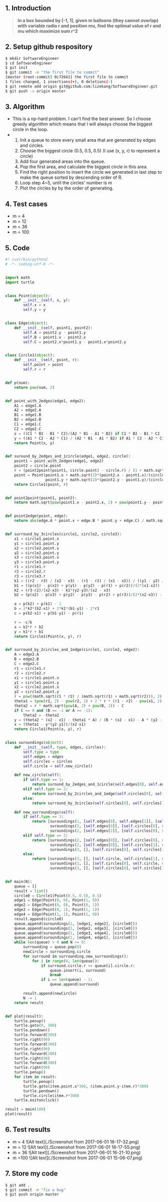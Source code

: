 ## 1. Introduction
> **In a box bounded by [-1, 1], given m balloons (they cannot overlap) with variable radio r and position mu, find the optimal value of r and mu which maximize sum r^2**
## 2. Setup github respository
``` bash
$ mkdir SoftwareEngineer
$ cd SoftwareEngineer
$ git init
$ git commit -m "the first file to commit"
[master (root-commit) 0c72641] the first file to commit
1 files changed, 1 insertions(+), 0 deletions(-)
$ git remote add origin git@github.com:lizekang/SoftwareEngineer.git
$ git push -u origin master
```
## 3. Algorithm
- This is a np-hard problem. I can't find the best answer. So I choose greedy algorithm which means that I will always choose the biggest circle in the loop.
- 1. Init a queue to store every small area that are generated by edges and circles.
  2. Choose the biggest circle (0.5, 0.5, 0.5) (I use (x, y, r) to represent a circle)
  3. Add four generated areas into the queue.
  4. Pop the first area, and calculate the biggest circle in this area.
  5. Find the right position to insert the circle we generated in last step to make the queue sorted by descending order of R.
  6. Loop step 4~5, until the circles' number is m
  7. Plot the circles by by the order of generating.
## 4. Test cases
- m = 4
- m = 12
- m = 36
- m = 100
## 5. Code
``` python
#! /usr/bin/python2
# -*- coding:utf-8 -*-


import math
import turtle


class Point(object):
    def __init__(self, x, y):
        self.x = x
        self.y = y


class Edge(object):
    def __init__(self, point1, point2):
        self.A = point2.y - point1.y
        self.B = point1.x - point2.x
        self.C = point2.x*point1.y - point1.x*point2.y


class Circle1(object):
    def __init__(self, point, r):
        self.point = point
        self.r = r


def p(num):
    return pow(num, 2)


def point_with_2edges(edge1, edge2):
    A1 = edge1.A
    A2 = edge2.A
    B1 = edge1.B
    B2 = edge2.B
    C1 = edge1.C
    C2 = edge2.C
    x = ((C1 * B2 - B1 * C2)/(A2 * B1 - A1 * B2) if C1 * B2 - B1 * C2 != 0 else 0)
    y = ((A1 * C2 - A2 * C1) / (A2 * B1 - A1 * B2) if A1 * C2 - A2 * C1 != 0 else 0)
    return Point(x, y)


def suround_by_2edges_and_1circle(edge1, edge2, circle):
    point1 = point_with_2edges(edge1, edge2)
    point2 = circle.point
    r = (point2point(point1, circle.point) - circle.r) / (1 + math.sqrt(2))
    point = Point(point1.x + math.sqrt(2)*(point2.x - point1.x)/(circle.r + (1+math.sqrt(2))*r)*r,
                  point1.y + math.sqrt(2)*(point2.y - point1.y)/(circle.r + (1+math.sqrt(2))*r)*r)
    return Circle1(point, r)


def point2point(point1, point2):
    return math.sqrt(pow(point1.x - point2.x, 2) + pow(point1.y - point2.y, 2))


def point2edge(point, edge):
    return abs(edge.A * point.x + edge.B * point.y + edge.C) / math.sqrt(pow(edge.A, 2) + pow(edge.B, 2))


def surround_by_3circles(circle1, circle2, circle3):
    x1 = circle1.point.x
    y1 = circle1.point.y
    x2 = circle2.point.x
    y2 = circle2.point.y
    x3 = circle3.point.x
    y3 = circle3.point.y
    r1 = circle1.r
    r2 = circle2.r
    r3 = circle3.r
    k1 = ((r2 - r3) / (x2 - x3) - (r1 - r2) / (x1 - x2)) / ((y1 - y2) / (x1 - x2) - (y2 - y3) / (x2 - x3))
    b1 = ((p(x1) - p(x2) + p(y1) - p(y2) - p(r1) + p(r2))/(2*(x1-x2)) - (p(x2) - p(x3) + p(y2) - p(y3) - p(r2) + p(r3))/(2*(x2-x3)))/((y1 - y2) / (x1 - x2) - (y2 - y3) / (x2 - x3))
    k2 = (r3-r2)/(x2-x3) - k1*(y2-y3)/(x2 - x3)
    b2 = (p(x2) - p(x3) + p(y2) - p(y3) - p(r2) + p(r3))/(2*(x2-x3)) - b1*(y2-y3)/(x2-x3)

    a = p(k2) + p(k1) - 1
    b = 2*k2*(b2-x1) + 2*k1*(b1-y1) - 2*r1
    c = p(b2-x1) + p(b1-y1) - p(r1)

    r = -c/b
    x = k2*r + b2
    y = k1*r + b1
    return Circle1(Point(x, y), r)


def surround_by_2circles_and_1edge(circle1, circle2, edge2):
    A = edge2.A
    B = edge2.B
    C = edge2.C
    r1 = circle1.r
    r2 = circle2.r
    x1 = circle1.point.x
    y1 = circle1.point.y
    x2 = circle2.point.x
    y2 = circle2.point.y
    r = pow((math.sqrt(r1 * r2) / (math.sqrt(r1) + math.sqrt(r2))), 2)
    theta1 = (pow(r1, 2) - pow(r2, 2) + 2 * r * (r1 - r2) - pow(x1, 2) + pow(x2, 2) - pow(y1, 2) + pow(y2, 2)) / 2
    theta2 = r * math.sqrt(pow(A, 2) + pow(B, 2)) - C
    if C == 0 and (B == -1 or A == -1):
        theta2 = -theta2
    y = (theta2 * (x2 - x1) - theta1 * A) / (B * (x2 - x1) - A * (y2 - y1))
    x = (theta1 - y*(y2-y1))/(x2-x1)
    return Circle1(Point(x, y), r)


class suroundings(object):
    def __init__(self, type, edges, circles):
        self.type = type
        self.edges = edges
        self.circles = circles
        self.circle = self.new_circle()

    def new_circle(self):
        if self.type == 1:
            return suround_by_2edges_and_1circle(self.edges[0], self.edges[1], self.circles[0])
        elif self.type == 2:
            return surround_by_2circles_and_1edge(self.circles[0], self.circles[1], self.edges[0])
        else:
            return surround_by_3circles(self.circles[0], self.circles[1], self.circles[2])

    def new_surroundings(self):
        if self.type == 1:
            return [suroundings(1, [self.edges[0], self.edges[1]], [self.circle]),
                    suroundings(2, [self.edges[0]], [self.circles[0], self.circle]),
                    suroundings(2, [self.edges[1]], [self.circles[0], self.circle])]
        elif self.type == 2:
            return [suroundings(2, [self.edges[0]], [self.circles[0], self.circle]),
                    suroundings(2, [self.edges[0]], [self.circles[1], self.circle]),
                    suroundings(3, [], [self.circles[0], self.circles[1], self.circle])]
        else:
            return [suroundings(3, [], [self.circle, self.circles[1], self.circles[2]]),
                    suroundings(3, [], [self.circles[0], self.circle, self.circles[2]]),
                    suroundings(3, [], [self.circles[0], self.circles[1], self.circle])]


def main(N):
    queue = []
    result = list()
    circle0 = Circle1(Point(0.5, 0.5), 0.5)
    edge1 = Edge(Point(0, 0), Point(1, 0))
    edge2 = Edge(Point(0, 0), Point(0, 1))
    edge3 = Edge(Point(0, 1), Point(1, 1))
    edge4 = Edge(Point(1, 1), Point(1, 0))
    result.append(circle0)
    queue.append(suroundings(1, [edge1, edge2], [circle0]))
    queue.append(suroundings(1, [edge2, edge3], [circle0]))
    queue.append(suroundings(1, [edge3, edge4], [circle0]))
    queue.append(suroundings(1, [edge4, edge1], [circle0]))
    while len(queue) > 0 and N >= 0:
        surrounding = queue.pop(0)
        newCircle = surrounding.circle
        for surround in surrounding.new_surroundings():
            for i in range(0, len(queue)):
                if surround.circle.r >= queue[i].circle.r:
                    queue.insert(i, surround)
                    break
                if i == len(queue) - 1:
                    queue.append(surround)

        result.append(newCircle)
        N -= 1
    return result


def plot(result):
    turtle.penup()
    turtle.goto(0, 300)
    turtle.pendown()
    turtle.forward(300)
    turtle.right(90)
    turtle.forward(300)
    turtle.right(90)
    turtle.forward(300)
    turtle.right(90)
    turtle.forward(300)
    turtle.right(90)
    turtle.penup()
    for item in result:
        turtle.penup()
        turtle.goto(item.point.x*300, (item.point.y-item.r)*300)
        turtle.pendown()
        turtle.circle(item.r*300)
    turtle.exitonclick()

result = main(100)
plot(result)

```

## 6. Test results
- m = 4 
 ![Alt text](./Screenshot from 2017-06-01 16-17-32.png)
 - m = 12
 ![Alt text](./Screenshot from 2017-06-01 16-17-55.png)
- m = 36
![Alt text](./Screenshot from 2017-06-01 16-21-10.png)
- m =100
![Alt text](./Screenshot from 2017-06-01 15-06-07.png)


## 7. Store my code
``` bash
$ git add .
$ git commit -m "fix a bug"
$ git push origin master
```